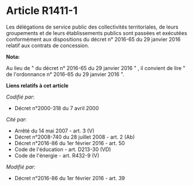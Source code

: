 # Article R1411-1

Les délégations de service public des collectivités territoriales, de leurs groupements et de leurs établissements publics
sont passées et exécutées conformément aux dispositions du décret n° 2016-65 du 29 janvier 2016 relatif aux contrats de
concession.

**Nota:**

Au lieu de " du décret n° 2016-65 du 29 janvier 2016 " , il convient de lire " de l'ordonnance n° 2016-65 du 29 janvier 2016
".

**Liens relatifs à cet article**

_Codifié par_:

  - Décret n°2000-318 du 7 avril 2000

_Cité par_:

  - Arrêté du 14 mai 2007 - art. 3 (V)
  - Décret n°2008-740 du 28 juillet 2008 - art. 2 (Ab)
  - Décret n°2016-86 du 1er février 2016 - art. 50
  - Code de l'éducation - art. D213-30 (VD)
  - Code de l'énergie - art. R432-9 (V)

_Modifié par_:

  - Décret n°2016-86 du 1er février 2016 - art. 39
